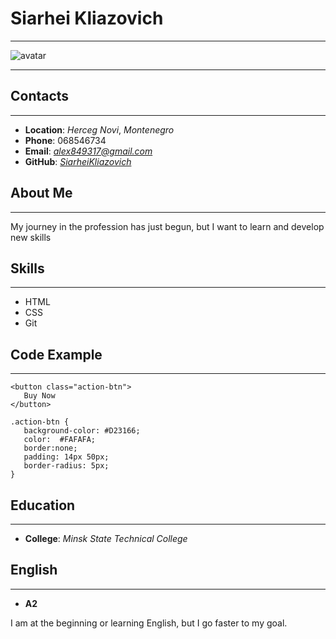 

#  Siarhei Kliazovich  
**********

 ![avatar](https://github.com/SiarheiKliazovich/rsschool-cv/blob/rsschool-cv-html/images/avatar.png?raw=true "SiarheiKliazovich")

*********

##  Contacts
*********

   * **Location**: *Herceg Novi*, *Montenegro*
   * **Phone**: 068546734
   * **Email**: *alex849317@gmail.com*
   * **GitHub**: [*SiarheiKliazovich*]( https://github.com/SiarheiKliazovich)

## About Me
*********

My journey in the profession has just begun, but I want to learn and develop new skills

## Skills
*********
   * HTML
   * CSS
   * Git

## Code Example
*********
 ```
<button class="action-btn">
    Buy Now
</button>                                    

.action-btn {
    background-color: #D23166;
    color:  #FAFAFA;
    border:none;
    padding: 14px 50px;
    border-radius: 5px;
}

 ```

## Education
*********
   *  **College**: *Minsk State Technical College*

## English
*********

   * **A2**

   
   I am at the beginning or learning English, but I go faster to my goal.
 
